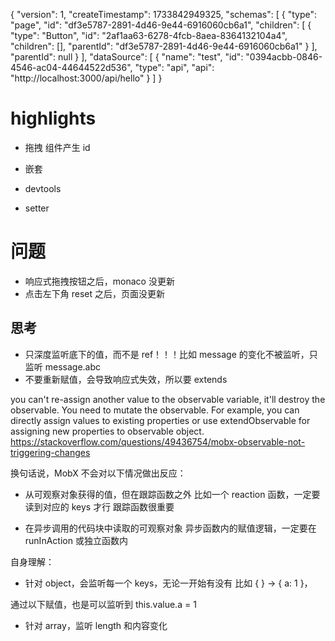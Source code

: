 {
"version": 1,
"createTimestamp": 1733842949325,
"schemas": [
{
"type": "page",
"id": "df3e5787-2891-4d46-9e44-6916060cb6a1",
"children": [
{
"type": "Button",
"id": "2af1aa63-6278-4fcb-8aea-8364132104a4",
"children": [],
"parentId": "df3e5787-2891-4d46-9e44-6916060cb6a1"
}
],
"parentId": null
}
],
"dataSource": [
{
"name": "test",
"id": "0394acbb-0846-4546-ac04-44644522d536",
"type": "api",
"api": "http://localhost:3000/api/hello"
}
]
}

# highlights

- 拖拽
  组件产生 id

- 嵌套
- devtools
- setter

# 问题

- 响应式拖拽按钮之后，monaco 没更新
- 点击左下角 reset 之后，页面没更新

## 思考

- 只深度监听底下的值，而不是 ref！！！比如 message 的变化不被监听，只监听 message.abc
- 不要重新赋值，会导致响应式失效，所以要 extends

you can't re-assign another value to the observable variable, it'll destroy the observable. You need to mutate the observable. For example, you can directly assign values to existing properties or use extendObservable for assigning new properties to observable object.
https://stackoverflow.com/questions/49436754/mobx-observable-not-triggering-changes

换句话说，MobX 不会对以下情况做出反应：

- 从可观察对象获得的值，但在跟踪函数之外
  比如一个 reaction 函数，一定要读到对应的 keys 才行
  跟踪函数很重要

- 在异步调用的代码块中读取的可观察对象
  异步函数内的赋值逻辑，一定要在 runInAction 或独立函数内

自身理解：

- 针对 object，会监听每一个 keys，无论一开始有没有
  比如 { } -> { a: 1 }，

通过以下赋值，也是可以监听到
this.value.a = 1

- 针对 array，监听 length 和内容变化
